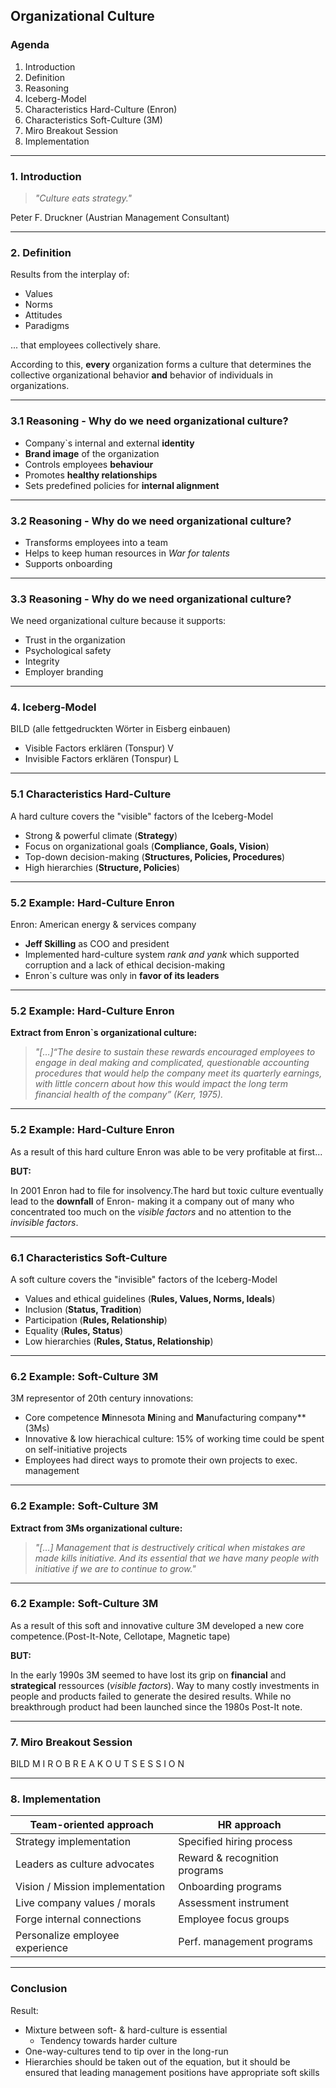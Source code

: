 ## Organizational Culture

### Agenda

1. Introduction
2. Definition
3. Reasoning
4. Iceberg-Model
5. Characteristics Hard-Culture (Enron)
6. Characteristics Soft-Culture (3M)
7. Miro Breakout Session
8. Implementation

---

### 1. Introduction

> _"Culture eats strategy."_

Peter F. Druckner (Austrian Management Consultant)

---

### 2. Definition

Results from the interplay of:

- Values
- Norms
- Attitudes
- Paradigms

... that employees collectively share.

According to this, **every** organization forms a culture that determines the collective organizational behavior **and** behavior of individuals in organizations.

---

### 3.1 Reasoning - Why do we need organizational culture?

- Company`s internal and external **identity**
- **Brand image** of the organization
- Controls employees **behaviour**
- Promotes **healthy relationships**
- Sets predefined policies for **internal alignment**

---

### 3.2 Reasoning - Why do we need organizational culture?

- Transforms employees into a team
- Helps to keep human resources in _War for talents_
- Supports onboarding

---

### 3.3 Reasoning - Why do we need organizational culture?

We need organizational culture because it supports:

- Trust in the organization
- Psychological safety
- Integrity
- Employer branding

---

### 4. Iceberg-Model

BILD
(alle fettgedruckten Wörter in Eisberg einbauen)

- Visible Factors erklären (Tonspur) V
- Invisible Factors erklären (Tonspur) L

---

### 5.1 Characteristics Hard-Culture

A hard culture covers the "visible" factors of the Iceberg-Model

- Strong & powerful climate (**Strategy**)
- Focus on organizational goals (**Compliance, Goals, Vision**)
- Top-down decision-making (**Structures, Policies, Procedures**)
- High hierarchies (**Structure, Policies**)

---

### 5.2 Example: Hard-Culture Enron

Enron: American energy & services company

- **Jeff Skilling** as COO and president
- Implemented hard-culture system _rank and yank_ which supported corruption and a lack of ethical decision-making
- Enron`s culture was only in **favor of its leaders**

---

### 5.2 Example: Hard-Culture Enron

**Extract from Enron`s organizational culture:**

> _"[…]“The desire to sustain these rewards encouraged employees to engage in
> deal making and complicated, questionable accounting procedures that
> would help the company meet its quarterly earnings, with little concern
> about how this would impact the long term financial health of the
> company” (Kerr, 1975)._

---

### 5.2 Example: Hard-Culture Enron

As a result of this hard culture Enron was able to be very profitable at first...

**BUT:**

In 2001 Enron had to file for insolvency.The hard but toxic culture eventually lead to the **downfall** of Enron- making it a company out of many who concentrated too much on the _visible factors_ and no attention to the _invisible factors_.

---

### 6.1 Characteristics Soft-Culture

A soft culture covers the "invisible" factors of the Iceberg-Model

- Values and ethical guidelines (**Rules, Values, Norms, Ideals**)
- Inclusion (**Status, Tradition**)
- Participation (**Rules, Relationship**)
- Equality (**Rules, Status**)
- Low hierarchies (**Rules, Status, Relationship**)

---

### 6.2 Example: Soft-Culture 3M

3M representor of 20th century innovations:

- Core competence **M**innesota **M**ining and **M**anufacturing company\*\* (3Ms)
- Innovative & low hierachical culture: 15% of working time could be spent on self-initiative projects
- Employees had direct ways to promote their own projects to exec. management

---

### 6.2 Example: Soft-Culture 3M

**Extract from 3Ms organizational culture:**

> _"[…] Management that is destructively critical when mistakes are made kills initiative. And its essential that we have many people with initiative if we are to continue to grow."_

---

### 6.2 Example: Soft-Culture 3M

As a result of this soft and innovative culture 3M developed a new core competence.(Post-It-Note, Cellotape, Magnetic tape)

**BUT:**

In the early 1990s 3M seemed to have lost its grip on **financial** and **strategical** ressources (_visible factors_). Way to many costly investments in people and products failed to generate the desired results. While no breakthrough product had been launched since the 1980s Post-It note.

---

### 7. Miro Breakout Session

BILD M I R O B R E A K O U T S E S S I O N

---

### 8. Implementation

| **Team-oriented approach**      | **HR approach**               |
| ------------------------------- | ----------------------------- |
| Strategy implementation         | Specified hiring process      |
| Leaders as culture advocates    | Reward & recognition programs |
| Vision / Mission implementation | Onboarding programs           |
| Live company values / morals    | Assessment instrument         |
| Forge internal connections      | Employee focus groups         |
| Personalize employee experience | Perf. management programs     |

---

### Conclusion

Result:

- Mixture between soft- & hard-culture is essential
  - Tendency towards harder culture
- One-way-cultures tend to tip over in the long-run
- Hierarchies should be taken out of the equation, but it should be ensured that leading management positions have appropriate soft skills
